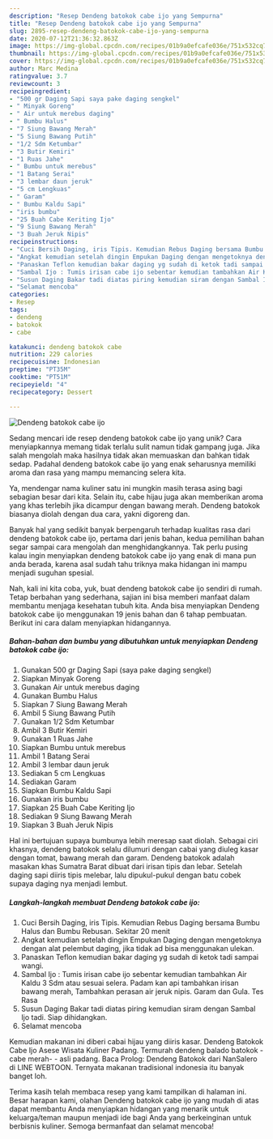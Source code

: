```yaml
---
description: "Resep Dendeng batokok cabe ijo yang Sempurna"
title: "Resep Dendeng batokok cabe ijo yang Sempurna"
slug: 2895-resep-dendeng-batokok-cabe-ijo-yang-sempurna
date: 2020-07-12T21:36:32.863Z
image: https://img-global.cpcdn.com/recipes/01b9a0efcafe036e/751x532cq70/dendeng-batokok-cabe-ijo-foto-resep-utama.jpg
thumbnail: https://img-global.cpcdn.com/recipes/01b9a0efcafe036e/751x532cq70/dendeng-batokok-cabe-ijo-foto-resep-utama.jpg
cover: https://img-global.cpcdn.com/recipes/01b9a0efcafe036e/751x532cq70/dendeng-batokok-cabe-ijo-foto-resep-utama.jpg
author: Marc Medina
ratingvalue: 3.7
reviewcount: 3
recipeingredient:
- "500 gr Daging Sapi saya pake daging sengkel"
- " Minyak Goreng"
- " Air untuk merebus daging"
- " Bumbu Halus"
- "7 Siung Bawang Merah"
- "5 Siung Bawang Putih"
- "1/2 Sdm Ketumbar"
- "3 Butir Kemiri"
- "1 Ruas Jahe"
- " Bumbu untuk merebus"
- "1 Batang Serai"
- "3 lembar daun jeruk"
- "5 cm Lengkuas"
- " Garam"
- " Bumbu Kaldu Sapi"
- "iris bumbu"
- "25 Buah Cabe Keriting Ijo"
- "9 Siung Bawang Merah"
- "3 Buah Jeruk Nipis"
recipeinstructions:
- "Cuci Bersih Daging, iris Tipis. Kemudian Rebus Daging bersama Bumbu Halus dan Bumbu Rebusan. Sekitar 20 menit"
- "Angkat kemudian setelah dingin Empukan Daging dengan mengetoknya dengan alat pelembut daging, jika tidak ad bisa menggunakan ulekan."
- "Panaskan Teflon kemudian bakar daging yg sudah di ketok tadi sampai wangi."
- "Sambal Ijo : Tumis irisan cabe ijo sebentar kemudian tambahkan Air Kaldu 3 Sdm atau sesuai selera. Padam kan api tambahkan irisan bawang merah, Tambahkan perasan air jeruk nipis. Garam dan Gula. Tes Rasa"
- "Susun Daging Bakar tadi diatas piring kemudian siram dengan Sambal Ijo tadi. Siap dihidangkan."
- "Selamat mencoba"
categories:
- Resep
tags:
- dendeng
- batokok
- cabe

katakunci: dendeng batokok cabe 
nutrition: 229 calories
recipecuisine: Indonesian
preptime: "PT35M"
cooktime: "PT51M"
recipeyield: "4"
recipecategory: Dessert

---
```



![Dendeng batokok cabe ijo](https://img-global.cpcdn.com/recipes/01b9a0efcafe036e/751x532cq70/dendeng-batokok-cabe-ijo-foto-resep-utama.jpg)

Sedang mencari ide resep dendeng batokok cabe ijo yang unik? Cara menyiapkannya memang tidak terlalu sulit namun tidak gampang juga. Jika salah mengolah maka hasilnya tidak akan memuaskan dan bahkan tidak sedap. Padahal dendeng batokok cabe ijo yang enak seharusnya memiliki aroma dan rasa yang mampu memancing selera kita.

Ya, mendengar nama kuliner satu ini mungkin masih terasa asing bagi sebagian besar dari kita. Selain itu, cabe hijau juga akan memberikan aroma yang khas terlebih jika dicampur dengan bawang merah. Dendeng batokok biasanya diolah dengan dua cara, yakni digoreng dan.

Banyak hal yang sedikit banyak berpengaruh terhadap kualitas rasa dari dendeng batokok cabe ijo, pertama dari jenis bahan, kedua pemilihan bahan segar sampai cara mengolah dan menghidangkannya. Tak perlu pusing kalau ingin menyiapkan dendeng batokok cabe ijo yang enak di mana pun anda berada, karena asal sudah tahu triknya maka hidangan ini mampu menjadi suguhan spesial.


Nah, kali ini kita coba, yuk, buat dendeng batokok cabe ijo sendiri di rumah. Tetap berbahan yang sederhana, sajian ini bisa memberi manfaat dalam membantu menjaga kesehatan tubuh kita. Anda bisa menyiapkan Dendeng batokok cabe ijo menggunakan 19 jenis bahan dan 6 tahap pembuatan. Berikut ini cara dalam menyiapkan hidangannya.

<!--inarticleads1-->

##### Bahan-bahan dan bumbu yang dibutuhkan untuk menyiapkan Dendeng batokok cabe ijo:

1. Gunakan 500 gr Daging Sapi (saya pake daging sengkel)
1. Siapkan  Minyak Goreng
1. Gunakan  Air untuk merebus daging
1. Gunakan  Bumbu Halus
1. Siapkan 7 Siung Bawang Merah
1. Ambil 5 Siung Bawang Putih
1. Gunakan 1/2 Sdm Ketumbar
1. Ambil 3 Butir Kemiri
1. Gunakan 1 Ruas Jahe
1. Siapkan  Bumbu untuk merebus
1. Ambil 1 Batang Serai
1. Ambil 3 lembar daun jeruk
1. Sediakan 5 cm Lengkuas
1. Sediakan  Garam
1. Siapkan  Bumbu Kaldu Sapi
1. Gunakan iris bumbu
1. Siapkan 25 Buah Cabe Keriting Ijo
1. Sediakan 9 Siung Bawang Merah
1. Siapkan 3 Buah Jeruk Nipis


Hal ini bertujuan supaya bumbunya lebih meresap saat diolah. Sebagai ciri khasnya, dendeng batokok selalu dilumuri dengan cabai yang diuleg kasar dengan tomat, bawang merah dan garam. Dendeng batokok adalah masakan khas Sumatra Barat dibuat dari irisan tipis dan lebar. Setelah daging sapi diiris tipis melebar, lalu dipukul-pukul dengan batu cobek supaya daging nya menjadi lembut. 

<!--inarticleads2-->

##### Langkah-langkah membuat Dendeng batokok cabe ijo:

1. Cuci Bersih Daging, iris Tipis. Kemudian Rebus Daging bersama Bumbu Halus dan Bumbu Rebusan. Sekitar 20 menit
1. Angkat kemudian setelah dingin Empukan Daging dengan mengetoknya dengan alat pelembut daging, jika tidak ad bisa menggunakan ulekan.
1. Panaskan Teflon kemudian bakar daging yg sudah di ketok tadi sampai wangi.
1. Sambal Ijo : Tumis irisan cabe ijo sebentar kemudian tambahkan Air Kaldu 3 Sdm atau sesuai selera. Padam kan api tambahkan irisan bawang merah, Tambahkan perasan air jeruk nipis. Garam dan Gula. Tes Rasa
1. Susun Daging Bakar tadi diatas piring kemudian siram dengan Sambal Ijo tadi. Siap dihidangkan.
1. Selamat mencoba


Kemudian makanan ini diberi cabai hijau yang diiris kasar. Dendeng Batokok Cabe Ijo Asese Wisata Kuliner Padang. Termurah dendeng balado batokok -cabe merah- - asli padang. Baca Prolog: Dendeng Batokok dari NanSalero di LINE WEBTOON. Ternyata makanan tradisional indonesia itu banyak banget loh. 

Terima kasih telah membaca resep yang kami tampilkan di halaman ini. Besar harapan kami, olahan Dendeng batokok cabe ijo yang mudah di atas dapat membantu Anda menyiapkan hidangan yang menarik untuk keluarga/teman maupun menjadi ide bagi Anda yang berkeinginan untuk berbisnis kuliner. Semoga bermanfaat dan selamat mencoba!
